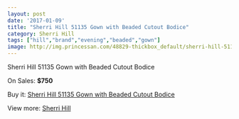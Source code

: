```yaml
---
layout: post
date: '2017-01-09'
title: "Sherri Hill 51135 Gown with Beaded Cutout Bodice"
category: Sherri Hill
tags: ["hill","brand","evening","beaded","gown"]
image: http://img.princessan.com/48829-thickbox_default/sherri-hill-51135-gown-with-beaded-cutout-bodice.jpg
---
```

Sherri Hill 51135 Gown with Beaded Cutout Bodice

On Sales: **$750**
<a href="https://www.princessan.com/en/sherri-hill/22085-sherri-hill-51135-gown-with-beaded-cutout-bodice.html"><amp-img layout="responsive" width="600" height="600" src="//img.princessan.com/48829-thickbox_default/sherri-hill-51135-gown-with-beaded-cutout-bodice.jpg" alt="Sherri Hill 51135 Gown with Beaded Cutout Bodice 0" /></a>
<a href="https://www.princessan.com/en/sherri-hill/22085-sherri-hill-51135-gown-with-beaded-cutout-bodice.html"><amp-img layout="responsive" width="600" height="600" src="//img.princessan.com/48831-thickbox_default/sherri-hill-51135-gown-with-beaded-cutout-bodice.jpg" alt="Sherri Hill 51135 Gown with Beaded Cutout Bodice 1" /></a>
<a href="https://www.princessan.com/en/sherri-hill/22085-sherri-hill-51135-gown-with-beaded-cutout-bodice.html"><amp-img layout="responsive" width="600" height="600" src="//img.princessan.com/48830-thickbox_default/sherri-hill-51135-gown-with-beaded-cutout-bodice.jpg" alt="Sherri Hill 51135 Gown with Beaded Cutout Bodice 2" /></a>

Buy it: [Sherri Hill 51135 Gown with Beaded Cutout Bodice](https://www.princessan.com/en/sherri-hill/22085-sherri-hill-51135-gown-with-beaded-cutout-bodice.html "Sherri Hill 51135 Gown with Beaded Cutout Bodice")

View more: [Sherri Hill](https://www.princessan.com/en/57-sherri-hill "Sherri Hill")